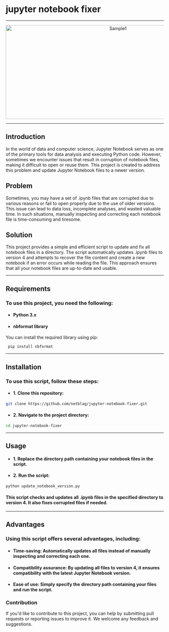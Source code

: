 # jupyter notebook fixer

---
<p align="center">
  <img src="https://i.imgur.com/lalSwBh.png" alt="Sample1" width="700" height="300"/>
</p>

---
## Introduction
In the world of data and computer science, Jupyter Notebook serves as one of the primary tools for data analysis and executing Python code. However, sometimes we encounter issues that result in corruption of notebook files, making it difficult to open or reuse them. This project is created to address this problem and update Jupyter Notebook files to a newer version.

## Problem
Sometimes, you may have a set of .ipynb files that are corrupted due to various reasons or fail to open properly due to the use of older versions. This issue can lead to data loss, incomplete analyses, and wasted valuable time. In such situations, manually inspecting and correcting each notebook file is time-consuming and tiresome.

## Solution
This project provides a simple and efficient script to update and fix all notebook files in a directory. The script automatically updates .ipynb files to version 4 and attempts to recover the file content and create a new notebook if an error occurs while reading the file. This approach ensures that all your notebook files are up-to-date and usable.

---

## Requirements

### To use this project, you need the following:

- #### Python 3.x
- #### nbformat library

You can install the required library using pip:

```sh
 pip install nbformat
```
***
## Installation

### To use this script, follow these steps:

- #### 1. Clone this repository:

```sh
git clone https://github.com/netblag/jupyter-notebook-fixer.git
```

- #### 2. Navigate to the project directory:

```sh
cd jupyter-notebook-fixer
```
***
## Usage

- #### 1. Replace the directory path containing your notebook files in the script.
- #### 2. Run the script:

```sh
python update_notebook_version.py
```

#### This script checks and updates all .ipynb files in the specified directory to version 4. It also fixes corrupted files if needed.
***

## Advantages
### Using this script offers several advantages, including:

- #### Time-saving: Automatically updates all files instead of manually inspecting and correcting each one.

- #### Compatibility assurance: By updating all files to version 4, it ensures compatibility with the latest Jupyter Notebook version.

- #### Ease of use: Simply specify the directory path containing your files and run the script.

### Contribution

If you'd like to contribute to this project, you can help by submitting pull requests or reporting issues to improve it. We welcome any feedback and suggestions.







